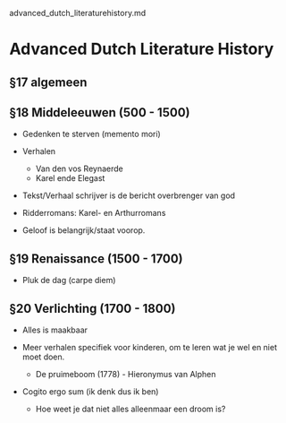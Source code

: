 advanced_dutch_literaturehistory.md

# Advanced Dutch Literature History

## §17 algemeen

## §18 Middeleeuwen (500 - 1500)

- Gedenken te sterven (memento mori)

- Verhalen
    - Van den vos Reynaerde
    - Karel ende Elegast
- Tekst/Verhaal schrijver is de bericht overbrenger van god
- Ridderromans: Karel- en Arthurromans
- Geloof is belangrijk/staat voorop.

## §19 Renaissance (1500 - 1700)

- Pluk de dag (carpe diem)

## §20 Verlichting (1700 - 1800)

- Alles is maakbaar

- Meer verhalen specifiek voor kinderen, om te leren wat je wel en niet moet doen.
    - De pruimeboom (1778) - Hieronymus van Alphen

- Cogito ergo sum (ik denk dus ik ben)
    - Hoe weet je dat niet alles alleenmaar een droom is?
    